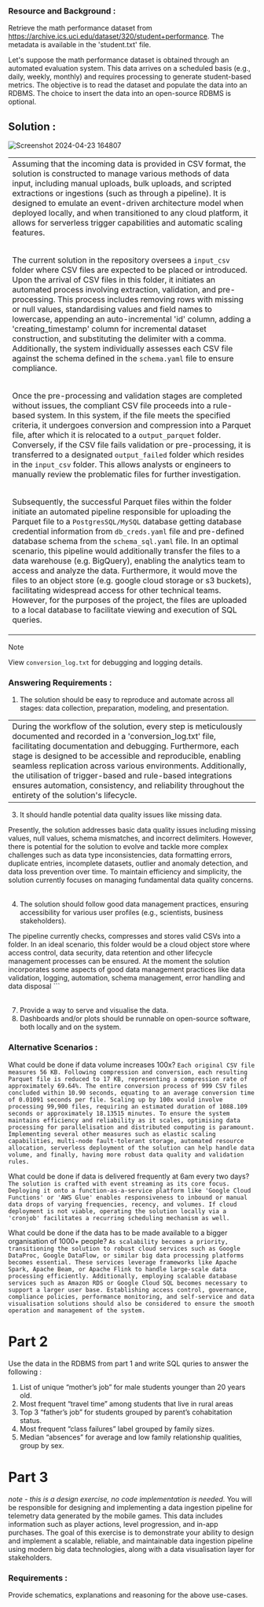 ### Resource and Background :
Retrieve the math performance dataset from https://archive.ics.uci.edu/dataset/320/student+performance. The metadata is available in the 'student.txt' file.

Let's suppose the math performance dataset is obtained through an automated evaluation system. This data arrives on a scheduled basis (e.g., daily, weekly, monthly) and requires processing to generate student-based metrics. The objective is to read the dataset and populate the data into an RDBMS. The choice to insert the data into an open-source RDBMS is optional.

## Solution :
![Screenshot 2024-04-23 164807](https://github.com/amyth-singh/justplay-infra-pipeline-development/assets/78929302/c29b0023-11fb-48e8-9b4c-a69591ad16c3)

<table><tr><td>
Assuming that the incoming data is provided in CSV format, the solution is constructed to manage various methods of data input, including manual uploads, bulk uploads, and scripted extractions or ingestions (such as through a pipeline). It is designed to emulate an event-driven architecture model when deployed locally, and when transitioned to any cloud platform, it allows for serverless trigger capabilities and automatic scaling features.<br>
  
<br>The current solution in the repository oversees a ```input_csv``` folder where CSV files are expected to be placed or introduced. Upon the arrival of CSV files in this folder, it initiates an automated process involving extraction, validation, and pre-processing. This process includes removing rows with missing or null values, standardising values and field names to lowercase, appending an auto-incremental 'id' column, adding a 'creating_timestamp' column for incremental dataset construction, and substituting the delimiter with a comma. Additionally, the system individually assesses each CSV file against the schema defined in the ```schema.yaml``` file to ensure compliance.<br>

<br>Once the pre-processing and validation stages are completed without issues, the compliant CSV file proceeds into a rule-based system. In this system, if the file meets the specified criteria, it undergoes conversion and compression into a Parquet file, after which it is relocated to a ```output_parquet``` folder. Conversely, if the CSV file fails validation or pre-processing, it is transferred to a designated ```output_failed``` folder which resides in the ```input_csv``` folder. This allows analysts or engineers to manually review the problematic files for further investigation.<br>

<br>Subsequently, the successful Parquet files within the folder initiate an automated pipeline responsible for uploading the Parquet file to a ```PostgresSQL/MySQL``` database getting database credential information from ```db_creds.yaml``` file and pre-defined database schema from the ```schema_sql.yaml``` file. In an optimal scenario, this pipeline would additionally transfer the files to a data warehouse (e.g. BigQuery), enabling the analytics team to access and analyze the data. Furthermore, it would move the files to an object store (e.g. google cloud storage or s3 buckets), facilitating widespread access for other technical teams. However, for the purposes of the project, the files are uploaded to a local database to facilitate viewing and execution of SQL queries.
</td></tr></table>

> [!NOTE]
> View ```conversion_log.txt``` for debugging and logging details.

### Answering Requirements :
1. The solution should be easy to reproduce and automate across all stages: data collection, preparation, modeling, and presentation.
<table><tr><td>
During the workflow of the solution, every step is meticulously documented and recorded in a 'conversion_log.txt' file, facilitating documentation and debugging. Furthermore, each stage is designed to be accessible and reproducible, enabling seamless replication across various environments. Additionally, the utilisation of trigger-based and rule-based integrations ensures automation, consistency, and reliability throughout the entirety of the solution's lifecycle.
</td></tr></table>

3. It should handle potential data quality issues like missing data.
<td><tr><table>
Presently, the solution addresses basic data quality issues including missing values, null values, schema mismatches, and incorrect delimiters. However, there is potential for the solution to evolve and tackle more complex challenges such as data type inconsistencies, data formatting errors, duplicate entries, incomplete datasets, outlier and anomaly detection, and data loss prevention over time. To maintain efficiency and simplicity, the solution currently focuses on managing fundamental data quality concerns.
</td></tr></table>

4. The solution should follow good data management practices, ensuring accessibility for various user profiles (e.g., scientists, business stakeholders).
<td><tr><table>
The pipeline currently checks, compresses and stores valid CSVs into a folder. In an ideal scenario, this folder would be a cloud object store where access control, data security, data retention and other lifecycle management processes can be ensured. At the moment the solution incorporates some aspects of good data management practices like data validation, logging, automation, schema management, error handling and data disposal ```
</td></tr></table>
  
7. Provide a way to serve and visualise the data. 
8. Dashboards and/or plots should be runnable on open-source software, both locally and on the system.

### Alternative Scenarios :
What could be done if data volume increases 100x?
```Each original CSV file measures 56 KB. Following compression and conversion, each resulting Parquet file is reduced to 17 KB, representing a compression rate of approximately 69.64%. The entire conversion process of 999 CSV files concluded within 10.90 seconds, equating to an average conversion time of 0.01091 seconds per file. Scaling up by 100x would involve processing 99,900 files, requiring an estimated duration of 1088.109 seconds or approximately 18.13515 minutes. To ensure the system maintains efficiency and reliability as it scales, optimising data processing for parallelisation and distributed computing is paramount. Implementing several other measures such as elastic scaling capabilities, multi-node fault-tolerant storage, automated resource allocation, serverless deployment of the solution can help handle data volume, and finally, having more robust data quality and validation rules.```

What could be done if data is delivered frequently at 6am every two days?
```The solution is crafted with event streaming as its core focus. Deploying it onto a function-as-a-service platform like 'Google Cloud Functions' or 'AWS Glue' enables responsiveness to inbound or manual data drops of varying frequencies, recency, and volumes. If cloud deployment is not viable, operating the solution locally via a 'cronjob' facilitates a recurring scheduling mechanism as well.```

What could be done if the data has to be made available to a bigger organisation of 1000+ people?
```As scalability becomes a priority, transitioning the solution to robust cloud services such as Google DataProc, Google DataFlow, or similar big data processing platforms becomes essential. These services leverage frameworks like Apache Spark, Apache Beam, or Apache Flink to handle large-scale data processing efficiently. Additionally, employing scalable database services such as Amazon RDS or Google Cloud SQL becomes necessary to support a larger user base. Establishing access control, governance, compliance policies, performance monitoring, and self-service and data visualisation solutions should also be considered to ensure the smooth operation and management of the system.```

# Part 2
Use the data in the RDBMS from part 1 and write SQL quries to answer the following :

1. List of unique “mother’s job” for male students younger than 20 years old.
2. Most frequent “travel time” among students that live in rural areas
3. Top 3 “father’s job” for students grouped by parent’s cohabitation status.
4. Most frequent “class failures” label grouped by family sizes.
5. Median “absences” for average and low family relationship qualities, group by sex.

# Part 3
_note - this is a design exercise, no code implementation is needed._
You will be responsible for designing and implementing a data ingestion pipeline for telemetry data generated by the mobile games. This data includes information such as player actions, level progression, and in-app purchases.
The goal of this exercise is to demonstrate your ability to design and implement a scalable, reliable, and maintainable data ingestion pipeline using modern big data technologies, along with a data visualisation layer for stakeholders.

### Requirements :
Provide schematics, explanations and reasoning for the above use-cases.
